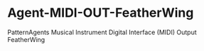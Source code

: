# Agent-MIDI-OUT-FeatherWing
PatternAgents Musical Instrument Digital Interface (MIDI) Output FeatherWing
